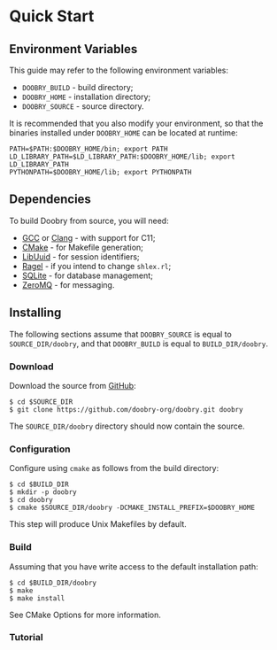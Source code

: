 Quick Start
===========

Environment Variables
---------------------

This guide may refer to the following environment variables:

- `DOOBRY_BUILD` - build directory;
- `DOOBRY_HOME` - installation directory;
- `DOOBRY_SOURCE` - source directory.

It is recommended that you also modify your environment, so that the binaries installed under
`DOOBRY_HOME` can be located at runtime:

    PATH=$PATH:$DOOBRY_HOME/bin; export PATH
    LD_LIBRARY_PATH=$LD_LIBRARY_PATH:$DOOBRY_HOME/lib; export LD_LIBRARY_PATH
    PYTHONPATH=$DOOBRY_HOME/lib; export PYTHONPATH

Dependencies
------------

To build Doobry from source, you will need:

- [GCC] or [Clang] - with support for C11;
- [CMake] - for Makefile generation;
- [LibUuid] - for session identifiers;
- [Ragel] - if you intend to change `shlex.rl`;
- [SQLite] - for database management;
- [ZeroMQ] - for messaging.

Installing
----------

The following sections assume that `DOOBRY_SOURCE` is equal to `SOURCE_DIR/doobry`, and that
`DOOBRY_BUILD` is equal to `BUILD_DIR/doobry`.

### Download ###

Download the source from [GitHub](http://github.com/doobry-org):

    $ cd $SOURCE_DIR
    $ git clone https://github.com/doobry-org/doobry.git doobry

The `SOURCE_DIR/doobry` directory should now contain the source.

### Configuration ###

Configure using `cmake` as follows from the build directory:

    $ cd $BUILD_DIR
    $ mkdir -p doobry
    $ cd doobry
    $ cmake $SOURCE_DIR/doobry -DCMAKE_INSTALL_PREFIX=$DOOBRY_HOME

This step will produce Unix Makefiles by default.

### Build ###

Assuming that you have write access to the default installation path:

    $ cd $BUILD_DIR/doobry
    $ make
    $ make install

See CMake Options for more information.

### Tutorial ###

[GCC]: http://gcc.gnu.org/
[Clang]: http://clang.llvm.org/
[CMake]: http://www.cmake.org/
[LibUuid]: http://linux.die.net/man/3/libuuid
[Ragel]: http://www.complang.org/ragel/
[SQLite]: http://sqlite.org/
[ZeroMQ]: http://zeromq.org/

